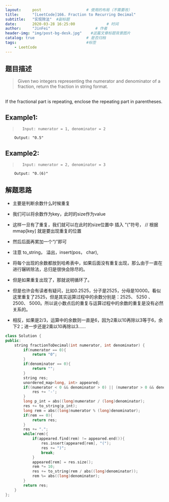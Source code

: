 ```yaml
---
layout:     post                    # 使用的布局（不需要改） 
title:      "[LeetCode]166. Fraction to Recurring Decimal"               # 标题  
subtitle:   "实现除法"  #副标题 
date:       2020-03-28 16:25:00              # 时间 
author:     "JinFei"                    # 作者 
header-img: "img/post-bg-desk.jpg"    #这篇文章标题背景图片 
catalog: true                       # 是否归档 
tags:                               #标签     
    - LeetCode 
---
```


## 题目描述
> Given two integers representing the numerator and denominator of a fraction, return the fraction in string format.
<br>
If the fractional part is repeating, enclose the repeating part in parentheses.

## Example1:
 
>       Input: numerator = 1, denominator = 2
        Output: "0.5"

## Example2:
 
>       Input: numerator = 2, denominator = 3
        Output: "0.(6)"

## 解题思路
- 主要是判断余数什么时候重复
- 我们可以将余数作为key，此时的size作为value
- 这样一旦有了重复，我们就可以在此时的size位置中 插入 "("符号，  // 根据 mmap[key] 就是要出现重复的位置
- 然后后面再累加一个“)”即可
- 注意 to_string， 溢出，insert(pos， char), 

- 将每个出现的余数都放到哈希表中，如果后面没有重复出现，那么由于一直在进行辗转除法，总归是很快会除尽的。
- 但是如果重复出现了，那就说明循环了。
- 但是也许会有读者有疑问，比如0.2525，分子是2525，分母是10000。看似这里重复了2525，但是其实运算过程中的余数分别是：2525、 5250 、 2500、 5000。所以说小数点后的重复与运算过程中的余数的重复是没有必然关系的。
- 相反，如果是2/3，运算中的余数则一直是6，因为2乘以10再除以3等于6，余下2；进一步还是2乘以10再除以3……

```C++
class Solution {
public:
    string fractionToDecimal(int numerator, int denominator) {
        if(numerator == 0){
            return "0";
        }
        if(denominator == 0){
            return "";
        }
        string res;
        unordered_map<long, int> appeared;
        if((numerator < 0 && denominator > 0) || (numerator > 0 && denominator < 0)){
            res += '-';
        }
        long p_int = abs((long)numerator / (long)denominator);
        res += to_string(p_int);
        long rem = abs((long)numerator % (long)denominator);
        if(rem == 0){
            return res;
        }
        res += ".";
        while(rem){
            if(appeared.find(rem) != appeared.end()){
                res.insert(appeared[rem], "(");
                res += ")";
                break;
            }
            appeared[rem] = res.size();
            rem *= 10;
            res += to_string(rem / abs((long)denominator));
            rem %= abs((long)denominator);
        }
        return res;
    }
};
```
